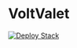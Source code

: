 # VoltValet

[![Deploy Stack](https://d2908q01vomqb2.cloudfront.net/b3f0c7f6bb763af1be91d9e74eabfeb199dc1f1f/2022/06/09/cloudformation-launch-stack.png)](https://console.aws.amazon.com/cloudformation/home?region=us-east-2#/stacks/new?stackName=VoltValet&templateURL=https://voltvalet.s3.us-west-2.amazonaws.com/cloudformation.yml)